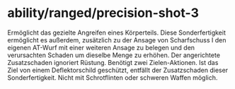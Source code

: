 # ability/ranged/precision-shot-3

Ermöglicht das gezielte Angreifen eines Körperteils. Diese Sonderfertigkeit ermöglicht es außerdem, zusätzlich zu der Ansage von Scharfschuss I den eigenen AT-Wurf mit einer weiteren Ansage zu belegen und den verursachten Schaden um dieselbe Menge zu erhöhen. Der angerichtete Zusatzschaden ignoriert Rüstung. Benötigt zwei Zielen-Aktionen. Ist das Ziel von einem Deflektorschild geschützt, entfällt der Zusatzschaden dieser Sonderfertigkeit. Nicht mit Schrotflinten oder schweren Waffen möglich.
